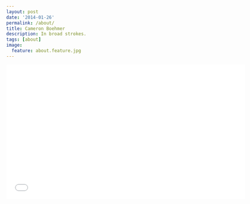 ```yaml
---
layout: post
date: '2014-01-26'
permalink: /about/
title: Cameron Boehmer
description: In broad strokes.
tags: [about]
image:
  feature: about.feature.jpg
---
```


<iframe width="640" height="360" src="//www.youtube.com/embed/WQO-aOdJLiw?feature=player_profilepage" frameborder="0" allowfullscreen></iframe>
